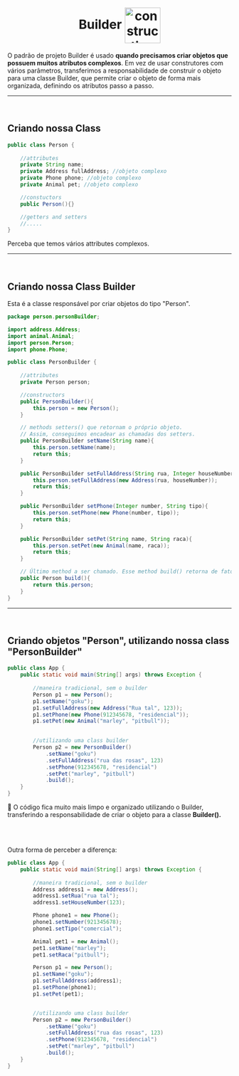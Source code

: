 <!-- title -->
<h1 align="center">
    <span>Builder</span>
    <img align="center" src="https://cdn2.iconfinder.com/data/icons/real-estate-lineal-color-set/512/Construction-256.png" alt="construction image icon" width="80px">
</h1>

O padrão de projeto Builder é usado **quando precisamos criar objetos que possuem muitos atributos complexos**. Em vez de usar construtores com vários parâmetros, transferimos a responsabilidade de construir o objeto para uma classe Builder, que permite criar o objeto de forma mais organizada, definindo os atributos passo a passo.

<hr>
<br>

## Criando nossa Class

```java
public class Person {
    
    //attributes
    private String name;
    private Address fullAddress; //objeto complexo
    private Phone phone; //objeto complexo
    private Animal pet; //objeto complexo

    //constuctors
    public Person(){}

    //getters and setters
    //.....
}
```

Perceba que temos vários attributes complexos.

<hr>
<br>

## Criando nossa Class Builder

Esta é a classe responsável por criar objetos do tipo "Person".

```java
package person.personBuilder;

import address.Address;
import animal.Animal;
import person.Person;
import phone.Phone;

public class PersonBuilder {
    
    //attributes
    private Person person;

    //constructors
    public PersonBuilder(){
        this.person = new Person();
    }

    // methods setters() que retornam o próprio objeto.
    // Assim, conseguimos encadear as chamadas dos setters.
    public PersonBuilder setName(String name){
        this.person.setName(name);
        return this;
    }

    public PersonBuilder setFullAddress(String rua, Integer houseNumber){
        this.person.setFullAddress(new Address(rua, houseNumber));
        return this;
    }

    public PersonBuilder setPhone(Integer number, String tipo){
        this.person.setPhone(new Phone(number, tipo));
        return this;
    }

    public PersonBuilder setPet(String name, String raca){
        this.person.setPet(new Animal(name, raca));
        return this;
    }

    // Último method a ser chamado. Esse method build() retorna de fato uma "Person"
    public Person build(){
        return this.person;
    }
}
```

<hr>
<br>

## Criando objetos "Person", utilizando nossa class "PersonBuilder"

```java
public class App {
    public static void main(String[] args) throws Exception {
        
        //maneira tradicional, sem o builder
        Person p1 = new Person();
        p1.setName("goku");
        p1.setFullAddress(new Address("Rua tal", 123));
        p1.setPhone(new Phone(912345678, "residencial"));
        p1.setPet(new Animal("marley", "pitbull"));

        
        //utilizando uma class builder
        Person p2 = new PersonBuilder()
            .setName("goku")
            .setFullAddress("rua das rosas", 123)
            .setPhone(912345678, "residencial")
            .setPet("marley", "pitbull")
            .build();
    }
}
```

📖 O código fica muito mais limpo e organizado utilizando o Builder, transferindo a responsabilidade de criar o objeto para a classe **Builder().**

<br>
<br>

Outra forma de perceber a diferença:

```java
public class App {
    public static void main(String[] args) throws Exception {
        
        //maneira tradicional, sem o builder
        Address address1 = new Address();
        address1.setRua("rua tal");
        address1.setHouseNumber(123);

        Phone phone1 = new Phone();
        phone1.setNumber(921345678);
        phone1.setTipo("comercial");

        Animal pet1 = new Animal();
        pet1.setName("marley");
        pet1.setRaca("pitbull");

        Person p1 = new Person();
        p1.setName("goku");
        p1.setFullAddress(address1);
        p1.setPhone(phone1);
        p1.setPet(pet1);


        //utilizando uma class builder
        Person p2 = new PersonBuilder()
            .setName("goku")
            .setFullAddress("rua das rosas", 123)
            .setPhone(912345678, "residencial")
            .setPet("marley", "pitbull")
            .build();
    }
}
```